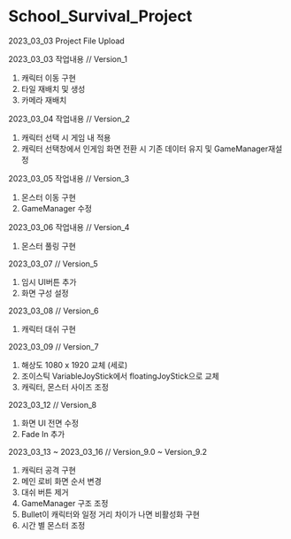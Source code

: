 # School_Survival_Project
2023_03_03 Project File Upload

2023_03_03 작업내용 // Version_1
1. 캐릭터 이동 구현
2. 타일 재배치 및 생성
3. 카메라 재배치

2023_03_04 작업내용 // Version_2
1. 캐릭터 선택 시 게임 내 적용
2. 캐릭터 선택창에서 인게임 화면 전환 시 기존 데이터 유지 및 GameManager재설정
 
2023_03_05 작업내용 // Version_3
1. 몬스터 이동 구현
2. GameManager 수정

2023_03_06 작업내용 // Version_4
1. 몬스터 풀링 구현

2023_03_07 // Version_5
1. 임시 UI버튼 추가
2. 화면 구성 설정

2023_03_08  // Version_6
1. 캐릭터 대쉬 구현

2023_03_09 // Version_7
1. 해상도 1080 x 1920 교체 (세로)
2. 조이스틱 VariableJoyStick에서 floatingJoyStick으로 교체
3. 캐릭터, 몬스터 사이즈 조정

2023_03_12 // Version_8
1. 화면 UI 전면 수정
2. Fade In 추가

2023_03_13 ~ 2023_03_16 // Version_9.0 ~ Version_9.2
1. 캐릭터 공격 구현
2. 메인 로비 화면 순서 변경
3. 대쉬 버튼 제거
4. GameManager 구조 조정
5. Bullet이 캐릭터와 일정 거리 차이가 나면 비활성화 구현
6. 시간 별 몬스터 조정

